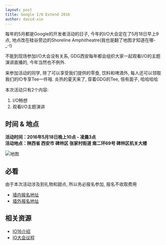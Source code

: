 ```yaml
---
layout: post
title: Google I/O Extend 2016
author: david-xie
---
```


每年的5月都是Google的开发者活动的日子, 今年的I/O大会定在了5月18日早上9点, 地点改在硅谷旁边的Shoreline Amphitheatre(我也是翻了地图才知道在哪-_-!)

不能到现场参加I/O大会没有关系, GDG西安每年都会组织大家一起观看I/O的主题演讲直播的, 今年当然也不例外.

来参加活动的同学, 除了可以享受我们提供的零食, 饮料和啤酒外, 每人还可以领取我们的IO专享Tee一件哦. 炎热的夏天来了, 穿着GDG的Tee, 倍有面子, 哈哈哈哈

本次活动只有2个内容:

1. I/O畅想
2. 观看I/O主题演讲

## 时间 & 地点

**活动时间：2016年5月18日晚上10点 - 凌晨3点**  
**活动地点：陕西省 西安市 碑林区 张家村街道 南二环69号 碑林区机关大楼**

![地图](http://greatghoul.b0.upaiyun.com/1604/NJrFmX1utBQjxx.png)

## 必看

由于本次活动涉及到礼物和甜点, 所以务必报名参加, 报名不收取费用

* [墙内报名地址](https://www.gdgdocs.org/forms/d/1y8dLBinv7vRZyJnJrZze_Sn0oA6lQiQXTxU6rhuKyZY/viewform)
* [墙外报名地址](https://docs.google.com/forms/d/1y8dLBinv7vRZyJnJrZze_Sn0oA6lQiQXTxU6rhuKyZY/viewform)

## 相关资源

 - [IO16介绍](https://events.google.com/io2016/)
 - [IO大会议程](https://events.google.com/io2016/schedule)
